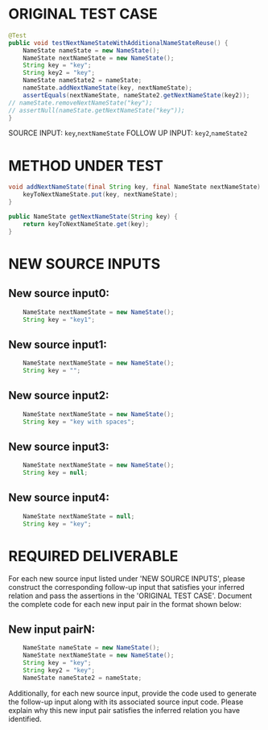 # ORIGINAL TEST CASE
```java
@Test
public void testNextNameStateWithAdditionalNameStateReuse() {
    NameState nameState = new NameState();
    NameState nextNameState = new NameState();
    String key = "key";
    String key2 = "key";
    NameState nameState2 = nameState;
    nameState.addNextNameState(key, nextNameState);
    assertEquals(nextNameState, nameState2.getNextNameState(key2));
// nameState.removeNextNameState("key");
// assertNull(nameState.getNextNameState("key"));
}

```
SOURCE INPUT: `key`,`nextNameState`
FOLLOW UP INPUT: `key2`,`nameState2`


# METHOD UNDER TEST
```java
void addNextNameState(final String key, final NameState nextNameState) {
    keyToNextNameState.put(key, nextNameState);
}

public NameState getNextNameState(String key) {
    return keyToNextNameState.get(key);
}

```


# NEW SOURCE INPUTS
## New source input0:
```java
    NameState nextNameState = new NameState();
    String key = "key1";
```

## New source input1:
```java
    NameState nextNameState = new NameState();
    String key = "";
```

## New source input2:
```java
    NameState nextNameState = new NameState();
    String key = "key with spaces";
```

## New source input3:
```java
    NameState nextNameState = new NameState();
    String key = null;
```

## New source input4:
```java
    NameState nextNameState = null;
    String key = "key";
```



# REQUIRED DELIVERABLE
For each new source input listed under 'NEW SOURCE INPUTS', please construct the corresponding follow-up input that satisfies your inferred relation and pass the assertions in the 'ORIGINAL TEST CASE'. Document the complete code for each new input pair in the format shown below:
## New input pairN:
```java
    NameState nameState = new NameState();
    NameState nextNameState = new NameState();
    String key = "key";
    String key2 = "key";
    NameState nameState2 = nameState;
```

Additionally, for each new source input, provide the code used to generate the follow-up input along with its associated source input code. Please explain why this new input pair satisfies the inferred relation you have identified.